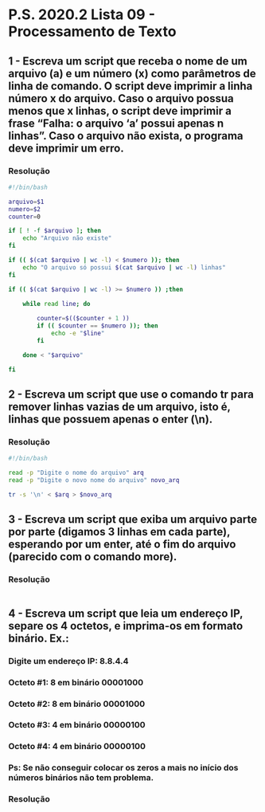 # P.S. 2020.2 Lista 09 - Processamento de Texto

## 1 - Escreva um script que receba o nome de um arquivo (a) e um número (x) como parâmetros de linha de comando. O script deve imprimir a linha número x do arquivo. Caso o arquivo possua menos que x linhas, o script deve imprimir a frase “Falha: o arquivo ‘a’ possui apenas n linhas”. Caso o arquivo não exista, o programa deve imprimir um erro.

### Resolução
~~~bash
#!/bin/bash

arquivo=$1
numero=$2
counter=0

if [ ! -f $arquivo ]; then
	echo "Arquivo não existe"
fi

if (( $(cat $arquivo | wc -l) < $numero )); then
	echo "O arquivo só possui $(cat $arquivo | wc -l) linhas"
fi

if (( $(cat $arquivo | wc -l) >= $numero )) ;then

	while read line; do
	
		counter=$(($counter + 1 ))
		if (( $counter == $numero )); then
			echo -e "$line"
		fi

	done < "$arquivo"

fi
~~~

## 2 - Escreva um script que use o comando tr para remover linhas vazias de um arquivo, isto é, linhas que possuem apenas o enter (\n).

### Resolução
~~~bash
#!/bin/bash

read -p "Digite o nome do arquivo" arq
read -p "Digite o novo nome do arquivo" novo_arq

tr -s '\n' < $arq > $novo_arq
~~~

## 3 - Escreva um script que exiba um arquivo parte por parte (digamos 3 linhas em cada parte), esperando por um enter, até o fim do arquivo (parecido com o comando more).

### Resolução
~~~bash
~~~

## 4 - Escreva um script que leia um endereço IP, separe os 4 octetos, e imprima-os em formato binário. Ex.:

### Digite um endereço IP: 8.8.4.4

### Octeto #1: 8 em binário 00001000
### Octeto #2: 8 em binário 00001000
### Octeto #3: 4 em binário 00000100
### Octeto #4: 4 em binário 00000100

### Ps: Se não conseguir colocar os zeros a mais no início dos números binários não tem problema.

### Resolução
~~~bash
~~~
